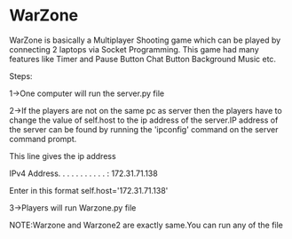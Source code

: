 # WarZone

WarZone is basically a Multiplayer Shooting game which can be played by connecting 2 laptops via Socket Programming.
This game had many features like
Timer and Pause Button
Chat Button
Background Music etc.

Steps:

1->One computer will run the server.py file 

2->If the players are not on the same pc as server then the players have to change the value of self.host to the ip address of the server.IP address of the server can be found by running the 'ipconfig' command on the server command prompt. 

This line gives the ip address

IPv4 Address. . . . . . . . . . . : 172.31.71.138

Enter in this format
self.host='172.31.71.138'

3->Players will run Warzone.py file

NOTE:Warzone and Warzone2 are exactly same.You can run any of the file
